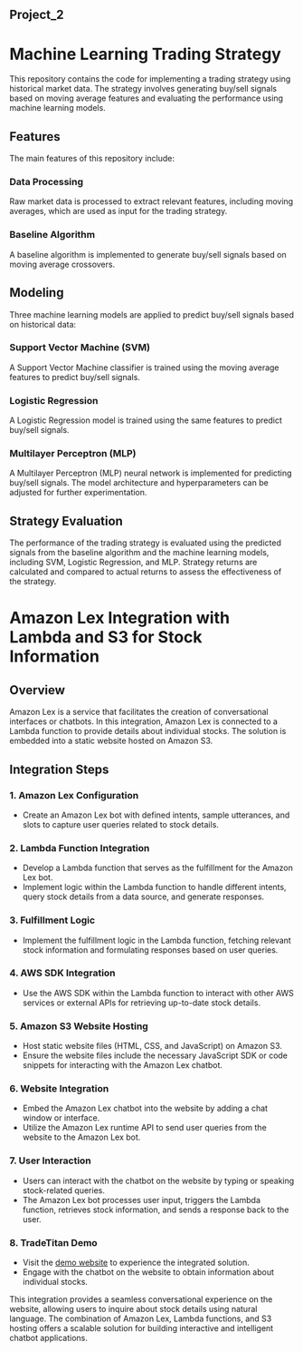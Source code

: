 ## Project_2


# Machine Learning Trading Strategy

This repository contains the code for implementing a trading strategy using historical market data. The strategy involves generating buy/sell signals based on moving average features and evaluating the performance using machine learning models.

## Features

The main features of this repository include:

### Data Processing

Raw market data is processed to extract relevant features, including moving averages, which are used as input for the trading strategy.

### Baseline Algorithm

A baseline algorithm is implemented to generate buy/sell signals based on moving average crossovers.

## Modeling

Three machine learning models are applied to predict buy/sell signals based on historical data:

### Support Vector Machine (SVM)

A Support Vector Machine classifier is trained using the moving average features to predict buy/sell signals.

### Logistic Regression

A Logistic Regression model is trained using the same features to predict buy/sell signals.

### Multilayer Perceptron (MLP)

A Multilayer Perceptron (MLP) neural network is implemented for predicting buy/sell signals. The model architecture and hyperparameters can be adjusted for further experimentation.

## Strategy Evaluation

The performance of the trading strategy is evaluated using the predicted signals from the baseline algorithm and the machine learning models, including SVM, Logistic Regression, and MLP. Strategy returns are calculated and compared to actual returns to assess the effectiveness of the strategy.

# Amazon Lex Integration with Lambda and S3 for Stock Information

## Overview

Amazon Lex is a service that facilitates the creation of conversational interfaces or chatbots. In this integration, Amazon Lex is connected to a Lambda function to provide details about individual stocks. The solution is embedded into a static website hosted on Amazon S3.

## Integration Steps

### 1. Amazon Lex Configuration

- Create an Amazon Lex bot with defined intents, sample utterances, and slots to capture user queries related to stock details.

### 2. Lambda Function Integration

- Develop a Lambda function that serves as the fulfillment for the Amazon Lex bot.
- Implement logic within the Lambda function to handle different intents, query stock details from a data source, and generate responses.

### 3. Fulfillment Logic

- Implement the fulfillment logic in the Lambda function, fetching relevant stock information and formulating responses based on user queries.

### 4. AWS SDK Integration

- Use the AWS SDK within the Lambda function to interact with other AWS services or external APIs for retrieving up-to-date stock details.

### 5. Amazon S3 Website Hosting

- Host static website files (HTML, CSS, and JavaScript) on Amazon S3.
- Ensure the website files include the necessary JavaScript SDK or code snippets for interacting with the Amazon Lex chatbot.

### 6. Website Integration

- Embed the Amazon Lex chatbot into the website by adding a chat window or interface.
- Utilize the Amazon Lex runtime API to send user queries from the website to the Amazon Lex bot.

### 7. User Interaction

- Users can interact with the chatbot on the website by typing or speaking stock-related queries.
- The Amazon Lex bot processes user input, triggers the Lambda function, retrieves stock information, and sends a response back to the user.

### 8. TradeTitan Demo

- Visit the [demo website](https://tradetitanweb.s3.us-west-2.amazonaws.com/index.html) to experience the integrated solution.
- Engage with the chatbot on the website to obtain information about individual stocks.

This integration provides a seamless conversational experience on the website, allowing users to inquire about stock details using natural language. The combination of Amazon Lex, Lambda functions, and S3 hosting offers a scalable solution for building interactive and intelligent chatbot applications.

